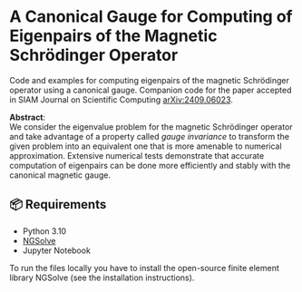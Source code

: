 # A Canonical Gauge for Computing of Eigenpairs of the Magnetic Schrödinger Operator

Code and examples for computing eigenpairs of the magnetic Schrödinger operator using a canonical gauge. Companion code for the paper accepted in SIAM Journal on Scientific Computing [arXiv:2409.06023](https://arxiv.org/abs/2409.06023). 

**Abstract**:  
We consider the eigenvalue problem for the magnetic Schrödinger operator and take advantage of a property called *gauge invariance* to transform the given problem into an equivalent one that is more amenable to numerical approximation. Extensive numerical tests demonstrate that accurate computation of eigenpairs can be done more efficiently and stably with the canonical magnetic gauge.

## 📦 Requirements

- Python 3.10  
- [NGSolve](https://docu.ngsolve.org/latest/)
- Jupyter Notebook

To run the files locally you have to install the open-source finite element library NGSolve (see the installation instructions). 
